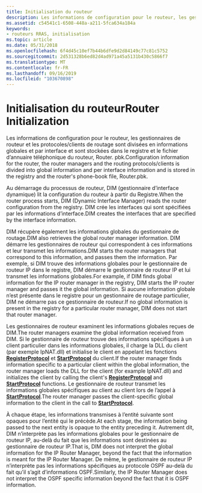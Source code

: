 ```yaml
---
title: Initialisation du routeur
description: Les informations de configuration pour le routeur, les gestionnaires de routeur et les protocoles/clients de routage sont divisées en informations globales et par interface et sont stockées dans le registre et le fichier d’annuaire téléphonique du routeur, Router. pbk.
ms.assetid: c54541c1-6508-448a-a211-5fca634a184a
keywords:
- routeurs RRAS, initialisation
ms.topic: article
ms.date: 05/31/2018
ms.openlocfilehash: 6f4d45c10ef7b44b6dfe9d2d84149c77c81c5752
ms.sourcegitcommit: 2d531328b6ed82d4ad971a45a5131b430c5866f7
ms.translationtype: MT
ms.contentlocale: fr-FR
ms.lasthandoff: 09/16/2019
ms.locfileid: "103670898"
---
```

# <a name="router-initialization"></a><span data-ttu-id="5c3ca-104">Initialisation du routeur</span><span class="sxs-lookup"><span data-stu-id="5c3ca-104">Router Initialization</span></span>

<span data-ttu-id="5c3ca-105">Les informations de configuration pour le routeur, les gestionnaires de routeur et les protocoles/clients de routage sont divisées en informations globales et par interface et sont stockées dans le registre et le fichier d’annuaire téléphonique du routeur, Router. pbk.</span><span class="sxs-lookup"><span data-stu-id="5c3ca-105">Configuration information for the router, the router managers and the routing protocols/clients is divided into global information and per interface information and is stored in the registry and the router's phone-book file, Router.pbk.</span></span>

<span data-ttu-id="5c3ca-106">Au démarrage du processus de routeur, DIM (gestionnaire d’interface dynamique) lit la configuration du routeur à partir du Registre.</span><span class="sxs-lookup"><span data-stu-id="5c3ca-106">When the router process starts, DIM (Dynamic Interface Manager) reads the router configuration from the registry.</span></span> <span data-ttu-id="5c3ca-107">DIM crée les interfaces qui sont spécifiées par les informations d’interface.</span><span class="sxs-lookup"><span data-stu-id="5c3ca-107">DIM creates the interfaces that are specified by the interface information.</span></span>

<span data-ttu-id="5c3ca-108">DIM récupère également les informations globales du gestionnaire de routage.</span><span class="sxs-lookup"><span data-stu-id="5c3ca-108">DIM also retrieves the global router manager information.</span></span> <span data-ttu-id="5c3ca-109">DIM démarre les gestionnaires de routeur qui correspondent à ces informations et leur transmet les informations.</span><span class="sxs-lookup"><span data-stu-id="5c3ca-109">DIM starts the router managers that correspond to this information, and passes them the information.</span></span> <span data-ttu-id="5c3ca-110">Par exemple, si DIM trouve des informations globales pour le gestionnaire de routeur IP dans le registre, DIM démarre le gestionnaire de routeur IP et lui transmet les informations globales.</span><span class="sxs-lookup"><span data-stu-id="5c3ca-110">For example, if DIM finds global information for the IP router manager in the registry, DIM starts the IP router manager and passes it the global information.</span></span> <span data-ttu-id="5c3ca-111">Si aucune information globale n’est présente dans le registre pour un gestionnaire de routage particulier, DIM ne démarre pas ce gestionnaire de routeur.</span><span class="sxs-lookup"><span data-stu-id="5c3ca-111">If no global information is present in the registry for a particular router manager, DIM does not start that router manager.</span></span>

<span data-ttu-id="5c3ca-112">Les gestionnaires de routeur examinent les informations globales reçues de DIM.</span><span class="sxs-lookup"><span data-stu-id="5c3ca-112">The router managers examine the global information received from DIM.</span></span> <span data-ttu-id="5c3ca-113">Si le gestionnaire de routeur trouve des informations spécifiques à un client particulier dans les informations globales, il charge la DLL du client (par exemple IpNAT.dll) et initialise le client en appelant les fonctions [**RegisterProtocol**](/windows/desktop/api/Routprot/nc-routprot-pregister_protocol) et [**StartProtocol**](/windows/desktop/api/Routprot/nc-routprot-pstart_protocol) du client.</span><span class="sxs-lookup"><span data-stu-id="5c3ca-113">If the router manager finds information specific to a particular client within the global information, the router manager loads the DLL for the client (for example IpNAT.dll) and initializes the client by calling the client's [**RegisterProtocol**](/windows/desktop/api/Routprot/nc-routprot-pregister_protocol) and [**StartProtocol**](/windows/desktop/api/Routprot/nc-routprot-pstart_protocol) functions.</span></span> <span data-ttu-id="5c3ca-114">Le gestionnaire de routeur transmet les informations globales spécifiques au client au client lors de l’appel à [**StartProtocol**](/windows/desktop/api/Routprot/nc-routprot-pstart_protocol).</span><span class="sxs-lookup"><span data-stu-id="5c3ca-114">The router manager passes the client-specific global information to the client in the call to [**StartProtocol**](/windows/desktop/api/Routprot/nc-routprot-pstart_protocol).</span></span>

<span data-ttu-id="5c3ca-115">À chaque étape, les informations transmises à l’entité suivante sont opaques pour l’entité qui le précède.</span><span class="sxs-lookup"><span data-stu-id="5c3ca-115">At each stage, the information being passed to the next entity is opaque to the entity preceding it.</span></span> <span data-ttu-id="5c3ca-116">Autrement dit, DIM n’interprète pas les informations globales pour le gestionnaire de routeur IP, au-delà du fait que les informations sont destinées au gestionnaire de routeur IP.</span><span class="sxs-lookup"><span data-stu-id="5c3ca-116">That is, DIM does not interpret the global information for the IP Router Manager, beyond the fact that the information is meant for the IP Router Manager.</span></span> <span data-ttu-id="5c3ca-117">De même, le gestionnaire de routeur IP n’interprète pas les informations spécifiques au protocole OSPF au-delà du fait qu’il s’agit d’informations OSPF.</span><span class="sxs-lookup"><span data-stu-id="5c3ca-117">Similarly, the IP Router Manager does not interpret the OSPF specific information beyond the fact that it is OSPF information.</span></span>

 

 





